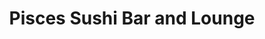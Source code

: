 ---
layout: place
title: "Pisces Sushi Bar and Lounge"
permalink: /north-carolina/charlotte/pisces-sushi-bar-and-lounge.html
stateAbbr: NC
stateName: North Carolina
cityName: Charlotte
place_id: ChIJJ8sHeIyfVogRS_YS7LZ3hyw
photos:
  - name: >-
      places/ChIJJ8sHeIyfVogRS_YS7LZ3hyw/photos/AeeoHcK-PLPAFtQ4VuQ7VrSmFTUu76w8UQuIKTwCmbhlmUJiC6S_11nLwOtLLRx9XncqONZv0Dotx8mhvUJDnzK7fVeGatkMU3m8NQ6cY_oPN8YMD-oRcX8HuMNghTyrF-ajWX7CguxTnD49-IoELdO1Vyb5HYTH8MMgi0BSmqbjgtJjQxLdI0Ba7Q_uliMYOwVn6Wi3USXBRFoAsaBDKnUmH0GcPEnbFVnw9pcsLzmIHNE9-Vox7q1mQcow_FKUgBfIKYhd-pEPTIifQrKh9TY3ZzqtlDJzDPyU287HG48k7WbXj8o2ol_Q4eaUYKCTB_PWT8r4mKBX4Ujn3Yn29IhNV35jm4drANBqafKCWSA1I4m28qgh5s1q_KdeFCxUw7DoiSD45Hukyws6eOpVllbtA0bSfofYAl1tzoVxEb8jX_dgGg
    widthPx: 3510
    heightPx: 4680
    authorAttributions:
      - displayName: Kom Promsuttikul
        uri: https://maps.google.com/maps/contrib/113512592505356122551
        photoUri: >-
          https://lh3.googleusercontent.com/a/ACg8ocLSWP9yUzrO0awZzJiizJdxzw6798q_WXvBj_EAppxQ2jFfeg=s100-p-k-no-mo
    flagContentUri: >-
      https://www.google.com/local/imagery/report/?cb_client=maps_api_places.places_api&image_key=!1e10!2sCIHM0ogKEICAgIDhz8DqbA&hl=en-US
    googleMapsUri: >-
      https://www.google.com/maps/place//data=!3m4!1e2!3m2!1sCIHM0ogKEICAgIDhz8DqbA!2e10!4m2!3m1!1s0x88569f8c7807cb27:0x2c8777b6ec12f64b
  - name: >-
      places/ChIJJ8sHeIyfVogRS_YS7LZ3hyw/photos/AeeoHcK_Gk-okVgVueB42eidjtp98DhBb7vdtrFhxyALjGapwVqWTg4T5Pk1kbTBiJoG6GlwaACkHAvRnJwyiE__w53DYZxZbO8XFFyJ50gCHV6G5oKGZ0q5zbQjH_JgtYmDdpsSr9sySEH2_EKlxVZ9ea0z3e5CiqcB2S1kr44S-AKICxqEhC_h4qQ4b_6E3d9I8pRLH0l4eIEHl6IMCeZZTrJZYjDZYu28chMCRAr_jx1zYKknLnr0SQ89JNZTRwizN-yLIJaH0cmovXaWo7FVfPZxXobtdzlZR05Wy8kagm0mhg
    widthPx: 1024
    heightPx: 731
    authorAttributions:
      - displayName: Pisces Sushi Bar and Lounge
        uri: https://maps.google.com/maps/contrib/109180927636727368882
        photoUri: >-
          https://lh3.googleusercontent.com/a-/ALV-UjUuqRiqiIFuNhNbfi_Q7ZUjzAEHvd6ziD67SpAU0T-7VGCOhCCS=s100-p-k-no-mo
    flagContentUri: >-
      https://www.google.com/local/imagery/report/?cb_client=maps_api_places.places_api&image_key=!1e10!2sAF1QipOvqYEqklcPVdcbfzKax5BZ_xNI81njDyWB5VFg&hl=en-US
    googleMapsUri: >-
      https://www.google.com/maps/place//data=!3m4!1e2!3m2!1sAF1QipOvqYEqklcPVdcbfzKax5BZ_xNI81njDyWB5VFg!2e10!4m2!3m1!1s0x88569f8c7807cb27:0x2c8777b6ec12f64b
  - name: >-
      places/ChIJJ8sHeIyfVogRS_YS7LZ3hyw/photos/AeeoHcLcVMQIvTm_iq4Qpsf7XWYrF7c90gjWfmf9xoErMyCaH7-0knSZPpdJlRybkSLrNjC6DyUfZ7woWbssUOhCV9D7FuD92RKwK0FHxS8XH3Ll3eGwFC-5B_8SsgpYp4PSpuawAS9ay16xR_7A72OHTZFRJsEte6eZBPLU2rnX0mEDCp84k1NY-Xi38fbAj7yKakzlqeNiVwiq5IG3PAjtGjDgHLdir94nhhM9BTLRaKV24-i-AR1IetYemm8Re3E3mnJsKyBcddIldahUZF8d0G9TToyf5CKS2bnlNh9OWMUuh_f2FxIK3dxbYA6R2f2HjRZqLIoY9fnUnzxSfcMifQUDFmECz47mjaZ7z1udoOBpxd_Hqzny0Mm_eauZeEPsXICOcT529bOmqYV0FBwckX26gXmA3h-N4741YU4dHfbs38ocNFOsDxaqacl7SjNL
    widthPx: 3000
    heightPx: 4000
    authorAttributions:
      - displayName: John Obeid
        uri: https://maps.google.com/maps/contrib/105480937094961418710
        photoUri: >-
          https://lh3.googleusercontent.com/a-/ALV-UjWczG1pV2vlU8nu79MFs3x4q7eA3wHJ396bWCC0ZZyYrnGfbOCmxg=s100-p-k-no-mo
    flagContentUri: >-
      https://www.google.com/local/imagery/report/?cb_client=maps_api_places.places_api&image_key=!1e10!2sCIABIhAA3jU3Mj2PDmeix7MADu69&hl=en-US
    googleMapsUri: >-
      https://www.google.com/maps/place//data=!3m4!1e2!3m2!1sCIABIhAA3jU3Mj2PDmeix7MADu69!2e10!4m2!3m1!1s0x88569f8c7807cb27:0x2c8777b6ec12f64b
  - name: >-
      places/ChIJJ8sHeIyfVogRS_YS7LZ3hyw/photos/AeeoHcJoTVIZmWtgTIA8b6Wh56kClyboceCnl6sHkuzyM5DmW-G6dhHwMSsOcRjlJq7CWk8qENA4VuoBLkzyo09_wyqdy0BbbD3CrmvHAeyoImTIUNbuvYmAygpmd2eNel1aqTrWkfShcWGsIJk9xQTnIial7x-5ieba0HhWc9wOhVgpBOIJEK_aQ6igXGrs6N_mhTnAXUAMlos-Cc9wqERMk9zKaLNoTaDlJKvpLhTCrkBEcYf3nYHzwEgA2F_qENbq4sMBfxDsapIAZO2dxK-eZ-qaMEWj6bPxOWqOhROa0eMnc34DJ7ymKW-LotnvouI9BT2n3BFL5Dtgycj-w0kguLwEbKXzUTy2_POiwkuL2CozHd9aVLNKHyy-nJtob5GpN2Q0ohiQzOjc9z1JDXj5GCraqH6YFJ-Paep-RB2nOtWT3zF_
    widthPx: 4032
    heightPx: 3024
    authorAttributions:
      - displayName: jungkoshika
        uri: https://maps.google.com/maps/contrib/101151911435552078172
        photoUri: >-
          https://lh3.googleusercontent.com/a-/ALV-UjU62E2Dc18spcIPwcHapysVCit5hvkXvcAr9WTR_mhimaSiaeSoAg=s100-p-k-no-mo
    flagContentUri: >-
      https://www.google.com/local/imagery/report/?cb_client=maps_api_places.places_api&image_key=!1e10!2sCIHM0ogKEICAgIC_r_7a1wE&hl=en-US
    googleMapsUri: >-
      https://www.google.com/maps/place//data=!3m4!1e2!3m2!1sCIHM0ogKEICAgIC_r_7a1wE!2e10!4m2!3m1!1s0x88569f8c7807cb27:0x2c8777b6ec12f64b
  - name: >-
      places/ChIJJ8sHeIyfVogRS_YS7LZ3hyw/photos/AeeoHcK060z-R-5JPj05_PN_DPYvobRkuN2IOcC3I3oAjxSgprS5ktXkHIELczNAciiDLk6Cb6Bydwmk6MfSptZ-YtLk1Zd9tj5wfyME5qtmJhRLqsAlWWE0fXEdtrBIPnu0Xx8rryKQSjP_zBv9sgYgYt6iIhOiHpnrmMTevAXoKVfSJVsu6SI-ATkysjdAK43dDHkrIjL-dxI4hZG7mbybbnP94BP36NFQ0ehPOFkAjm8OnzzB4lOaon1oeIjD1PzXtvWnN2jXzB-3ycnRCqmH5VqqvOW8Wudwmu3600Ot278_EpT6QRVlohrXwj9Icnx5RH-a2J5a3_BSKb-q5hxmOeVN6F6TH1vXjiZeSkDbhApw7ZKQ8HaC5AICZVQFVMCrR51BUBey1B3bq_pDhx3r-1RXc1wtQp7HwPAR5UZbX1SZEl8
    widthPx: 4800
    heightPx: 3600
    authorAttributions:
      - displayName: Yurie
        uri: https://maps.google.com/maps/contrib/103243520101433693920
        photoUri: >-
          https://lh3.googleusercontent.com/a/ACg8ocI2pN0tzFAOpXXeDGr-4gB4mZ3JmWQ31QrblKmwWufhK4mRcuTn=s100-p-k-no-mo
    flagContentUri: >-
      https://www.google.com/local/imagery/report/?cb_client=maps_api_places.places_api&image_key=!1e10!2sCIHM0ogKEICAgIDv1IT07AE&hl=en-US
    googleMapsUri: >-
      https://www.google.com/maps/place//data=!3m4!1e2!3m2!1sCIHM0ogKEICAgIDv1IT07AE!2e10!4m2!3m1!1s0x88569f8c7807cb27:0x2c8777b6ec12f64b
  - name: >-
      places/ChIJJ8sHeIyfVogRS_YS7LZ3hyw/photos/AeeoHcKfpjjBw8wrK5yNCV-8E-w-Uw54kO_eD3Z04_bpYuzyuIjoeLY8sW-hW4Ngs_IyfAL1aCKhpw3ld4JerE4sMe0nXM03GZkXcjak7h4XiQWr-hTsw5yQCTXh6Hit9nva41a1vvPgSQjVwOWVbpL0LVL5dXZs3-F8eqEi379xLisL7a34yhUeE5LKNbQEr-QDtJXkNuoPkId327q6YdME7udSxomFnUxdAocWYkuKnwekXNRGkawE2fnT_oucMou8i84yrQfgnhoEu8Nth3pK_SCscF4qAM3X9idkTGv32fnHnV7G8SUS5VxQ8bnJiyUJniAdO29xZw6GO2zhRxp-N_A6H67G9bjVOzz21Y6XumrzyakYzb94GKuEFMm_iVP4IVEsUnSvS3g-lCHvzZ6MGfBeMWa01EIXz6IHBSRlmdzxng
    widthPx: 3600
    heightPx: 4800
    authorAttributions:
      - displayName: Brian Joseph
        uri: https://maps.google.com/maps/contrib/104400715300747967562
        photoUri: >-
          https://lh3.googleusercontent.com/a-/ALV-UjWOvteNdxzE2D7v4XHYtZbIMh9nBdcD6dF7vNsTmRYcKqHZJCJBbA=s100-p-k-no-mo
    flagContentUri: >-
      https://www.google.com/local/imagery/report/?cb_client=maps_api_places.places_api&image_key=!1e10!2sCIHM0ogKEICAgICulYm8LA&hl=en-US
    googleMapsUri: >-
      https://www.google.com/maps/place//data=!3m4!1e2!3m2!1sCIHM0ogKEICAgICulYm8LA!2e10!4m2!3m1!1s0x88569f8c7807cb27:0x2c8777b6ec12f64b
  - name: >-
      places/ChIJJ8sHeIyfVogRS_YS7LZ3hyw/photos/AeeoHcIkzPDrO8MBxD1WXqGmirbILsSXf3O8ab4Dl1yq_Hrx6MuOw_qzBIc6c0EQH1Dlty9CUi2yJBarQAyHzVvAJ6lED1qVcTB0NCOgVlYz60Az4baa18xvlAT6aL_MdIiKwZv27Pr66qVkf--5Bh6175KZ5HovarlkZW6Y_V9MGc9mP3DPcArdNat0YmRBnVYd5MqwJoaE49SDFDxnItTYN281RqgPT5iwTeJyi7tXH19t9Nid3CI9WeuU5lsf4HOGBQalqUznOm0NVRZd1BOigd9aVHe6hIuFd5Ll5X0BobxyqXf5qsKTrmA-aRuOazPELkerVXxuwr4TwEqumqpKOrG0CMA-a646nx2AJNV2L1eLUaSDBQnAz8yHF6Wmjh02LfCRS6ZUd9yhxk0uHz5CQYtiMSzJjDf1pq3bvXaPmYUYhrtX
    widthPx: 4032
    heightPx: 3024
    authorAttributions:
      - displayName: Sal Ingiaimo
        uri: https://maps.google.com/maps/contrib/112569652773367914409
        photoUri: >-
          https://lh3.googleusercontent.com/a-/ALV-UjV5JHYuG5x07XhDiVVdH3X4nkROg7OtDJLCbBsushIj9PXJB9Wu=s100-p-k-no-mo
    flagContentUri: >-
      https://www.google.com/local/imagery/report/?cb_client=maps_api_places.places_api&image_key=!1e10!2sCIHM0ogKEICAgIDp2KX1kQE&hl=en-US
    googleMapsUri: >-
      https://www.google.com/maps/place//data=!3m4!1e2!3m2!1sCIHM0ogKEICAgIDp2KX1kQE!2e10!4m2!3m1!1s0x88569f8c7807cb27:0x2c8777b6ec12f64b
  - name: >-
      places/ChIJJ8sHeIyfVogRS_YS7LZ3hyw/photos/AeeoHcIcg2jOVyOVclhgKFfSBcfDzpnAlXuMv_eBIE8--zBxZZLymf_5vSv4-QY1nZMiO4taqwPvYuRkHGxmLzTyb09UVYIDHnN-32sqe28XtObZtZWg72SoqrJDq8NC1TLErmxIf9J3C6PCMPJfpG1JFB84kpCG1yxA1sRI1h_I17VT8bfGMwRXKfzeGa0WEqBD4c_7mzwVvf_9bQg8AEPRQxUUsN1gatoi1EQEb3DRaOW2gIidM4inKpXtUf8cfTGqC_xUvCmDZdO3EN8UQABXrMZYvaOUflFko_ezTi1N_Polpf5YeYLAn8BfTX-w1e3sga0wCCrhYRv1cYBvhBOGx2iPgNmjVr3L7ULPAao-cLNxXTC18fxqNblZQAnSFOJvGYN1A9P18U6vOOI6ZThWIBHLOZ0nnsdZQKjlRLMtv0O5ZOA
    widthPx: 3000
    heightPx: 4000
    authorAttributions:
      - displayName: Jennifer E.
        uri: https://maps.google.com/maps/contrib/101363508586049201383
        photoUri: >-
          https://lh3.googleusercontent.com/a/ACg8ocJBEuOzsnurAP_-dDzIHaa2vbOgmlhuj-6kqbiRAxM_pmbp3n8=s100-p-k-no-mo
    flagContentUri: >-
      https://www.google.com/local/imagery/report/?cb_client=maps_api_places.places_api&image_key=!1e10!2sCIHM0ogKEICAgID_hMDKuwE&hl=en-US
    googleMapsUri: >-
      https://www.google.com/maps/place//data=!3m4!1e2!3m2!1sCIHM0ogKEICAgID_hMDKuwE!2e10!4m2!3m1!1s0x88569f8c7807cb27:0x2c8777b6ec12f64b
  - name: >-
      places/ChIJJ8sHeIyfVogRS_YS7LZ3hyw/photos/AeeoHcJEaBzeAKyH_sLS2V43h0TPgu2RPGeYC0u_2pfd45nb5-d1ozZNJMEPMHuGfwfDOatP3UrfrxjJxsvj5T97zeonyxyba7SPieLA6BbrTytdypyK1HjODcQMMgtqjdNJXASTpB0TvaeFPQpfjB_RQj6Bun1CdyHTCdxLE5Z8MQDNdhuAgbzmfIoN1DCruRLmdUv-QoiP6UnL4QW-AG-b_GGECSK9rQh8l00vJkoanIwanJB4J9G6RnwaSAyOhFhpKmO1kVKSVtgd2IwCrFchLUgY9tInybXtxLH8wGlg9xPqF6PCG6TyZC_4j_a9WFWZnV_YRjSS9nfG4Voivb4a989GjwKS8wKk4G3qtF0zlk6a-ZEgNlft_R6hiaMT_S5gf4lGCoRTUoASpSGqRlRxwPys_O8InutEiktqfPj1fAkI2g
    widthPx: 4624
    heightPx: 3472
    authorAttributions:
      - displayName: Shatakshi Shelar
        uri: https://maps.google.com/maps/contrib/103756346489270008449
        photoUri: >-
          https://lh3.googleusercontent.com/a-/ALV-UjV6SO2Y91Xh37PbwSLjIjiuMw3sljx0dvWPaloMummZoeJK79GF9w=s100-p-k-no-mo
    flagContentUri: >-
      https://www.google.com/local/imagery/report/?cb_client=maps_api_places.places_api&image_key=!1e10!2sCIHM0ogKEICAgIDv3fiDKg&hl=en-US
    googleMapsUri: >-
      https://www.google.com/maps/place//data=!3m4!1e2!3m2!1sCIHM0ogKEICAgIDv3fiDKg!2e10!4m2!3m1!1s0x88569f8c7807cb27:0x2c8777b6ec12f64b
  - name: >-
      places/ChIJJ8sHeIyfVogRS_YS7LZ3hyw/photos/AeeoHcIVY03abWAryjRbACu71LEo0jEtZMdrwt45mCoOaLxpGIHiPVtnJN1C0sTOd7maeOLbfO6TagJblTwdphSaGuTmtbFX-W4si_Msq4ooZdxJkBojMfnMpHbJ0F9OnTrU18x_UsLTZCKrUXE2VayV5zJtlfxcGigsYCZGCnZrK0n_3jsqXKZ4ELij6dAMMlI8NGD5LdArbT-HF3PMxVB9lNz-0NwLMj2MFreLSZBLEEjBqJCvpdJ7UScL1TY2wmI3cQA8v29-R6KUyflMkNKePiIFsJUMBe04Z48BHgSfmAHqGfE9qcqLfUbnX8ICfj1bR2K9gRBtaR07r0RlG87j_iqH8QDtoCD_5AGCl8as3Kp70D57-48cKzhIeQHCh5SMa4jur6UdDv0II9fRrglGdIvxTk7zvxNZDx79lyUn2stMH2Q
    widthPx: 3024
    heightPx: 4032
    authorAttributions:
      - displayName: マリッサ
        uri: https://maps.google.com/maps/contrib/102232999888423014228
        photoUri: >-
          https://lh3.googleusercontent.com/a-/ALV-UjVezm3OYYNMKHQwa5KSGVIW-0RusbPhWFGMkROhODGdpHmgOIUV=s100-p-k-no-mo
    flagContentUri: >-
      https://www.google.com/local/imagery/report/?cb_client=maps_api_places.places_api&image_key=!1e10!2sCIHM0ogKEICAgICXhbHmiwE&hl=en-US
    googleMapsUri: >-
      https://www.google.com/maps/place//data=!3m4!1e2!3m2!1sCIHM0ogKEICAgICXhbHmiwE!2e10!4m2!3m1!1s0x88569f8c7807cb27:0x2c8777b6ec12f64b
address: 1100E Metropolitan Ave Suite 120, Charlotte, NC 28204, USA
street: 1100E Metropolitan Ave Suite 120
city: Charlotte
state: NC
zip: '28204'
country: USA
neighborhood: null
latitude: '35.212352'
longitude: '-80.835873'
accessibility_options:
  wheelchairAccessibleParking: true
  wheelchairAccessibleEntrance: true
  wheelchairAccessibleRestroom: true
  wheelchairAccessibleSeating: true
business_status: OPERATIONAL
name: Pisces Sushi Bar and Lounge
google_maps_links:
  directionsUri: >-
    https://www.google.com/maps/dir//''/data=!4m7!4m6!1m1!4e2!1m2!1m1!1s0x88569f8c7807cb27:0x2c8777b6ec12f64b!3e0
  placeUri: https://maps.google.com/?cid=3208664887053186635
  writeAReviewUri: >-
    https://www.google.com/maps/place//data=!4m3!3m2!1s0x88569f8c7807cb27:0x2c8777b6ec12f64b!12e1
  reviewsUri: >-
    https://www.google.com/maps/place//data=!4m4!3m3!1s0x88569f8c7807cb27:0x2c8777b6ec12f64b!9m1!1b1
  photosUri: >-
    https://www.google.com/maps/place//data=!4m3!3m2!1s0x88569f8c7807cb27:0x2c8777b6ec12f64b!10e5
primary_type: Sushi Restaurant
opening_hours:
  regular: null
  current: null
secondary_opening_hours:
  regular:
    weekdayDescriptions: null
    type: null
  current:
    weekdayDescriptions: null
    type: null
phone: (704) 334-0009
price_level: PRICE_LEVEL_MODERATE
price_range: $20 &ndash; $30
rating: '4.4'
rating_count: 1269
website: http://piscessushi.com/
description: null
reviews: null
parking_options: null
payment_options: null
allow_dogs: null
curbside_pickup: null
delivery: null
dine_in: null
good_for_children: null
good_for_groups: null
good_for_sports: null
live_music: null
menu_for_children: null
outdoor_seating: null
reservable: null
restroom: null
serves_beer: null
serves_breakfast: null
serves_brunch: null
serves_cocktails: null
serves_coffee: null
serves_dinner: null
serves_dessert: null
serves_lunch: null
serves_vegetarian_food: null
serves_wine: null
takeout: null

---